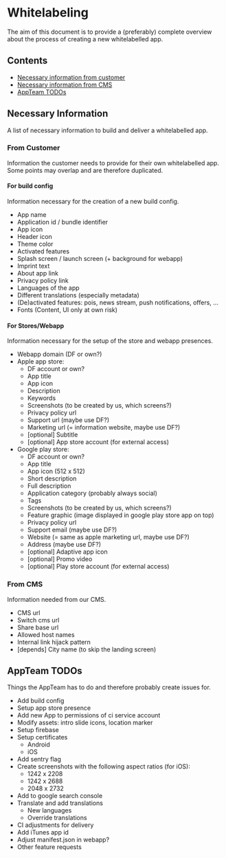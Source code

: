 # Whitelabeling

The aim of this document is to provide a (preferably) complete overview about the process of creating a new whitelabelled app.

## Contents

- [Necessary information from customer](#from-customer)
- [Necessary information from CMS](#from-cms)
- [AppTeam TODOs](#appteam-todos)

## Necessary Information

A list of necessary information to build and deliver a whitelabelled app.

### From Customer

Information the customer needs to provide for their own whitelabelled app.
Some points may overlap and are therefore duplicated.

#### For build config

Information necessary for the creation of a new build config.

- App name
- Application id / bundle identifier
- App icon
- Header icon
- Theme color
- Activated features
- Splash screen / launch screen (+ background for webapp)
- Imprint text
- About app link
- Privacy policy link
- Languages of the app
- Different translations (especially metadata)
- (De)activated features: pois, news stream, push notifications, offers, ...
- Fonts (Content, UI only at own risk)

#### For Stores/Webapp

Information necessary for the setup of the store and webapp presences.

- Webapp domain (DF or own?)
- Apple app store:
  - DF account or own?
  - App title
  - App icon
  - Description
  - Keywords
  - Screenshots (to be created by us, which screens?)
  - Privacy policy url
  - Support url (maybe use DF?)
  - Marketing url (= information website, maybe use DF?)
  - [optional] Subtitle
  - [optional] App store account (for external access)
- Google play store:
  - DF account or own?
  - App title
  - App icon (512 x 512)
  - Short description
  - Full description
  - Application category (probably always social)
  - Tags
  - Screenshots (to be created by us, which screens?)
  - Feature graphic (image displayed in google play store app on top)
  - Privacy policy url
  - Support email (maybe use DF?)
  - Website (= same as apple marketing url, maybe use DF?)
  - Address (maybe use DF?)
  - [optional] Adaptive app icon
  - [optional] Promo video
  - [optional] Play store account (for external access)

### From CMS

Information needed from our CMS.

- CMS url
- Switch cms url
- Share base url
- Allowed host names
- Internal link hijack pattern
- [depends] City name (to skip the landing screen)

## AppTeam TODOs

Things the AppTeam has to do and therefore probably create issues for.

- Add build config
- Setup app store presence
- Add new App to permissions of ci service account  
- Modify assets: intro slide icons, location marker
- Setup firebase
- Setup certificates
  - Android
  - iOS
- Add sentry flag
- Create screenshots with the following aspect ratios (for iOS):
  - 1242 x 2208
  - 1242 x 2688
  - 2048 x 2732
- Add to google search console
- Translate and add translations
  - New languages
  - Override translations
- CI adjustments for delivery
- Add iTunes app id
- Adjust manifest.json in webapp?
- Other feature requests
